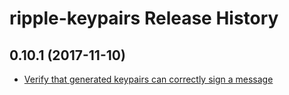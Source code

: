 # ripple-keypairs Release History

## 0.10.1 (2017-11-10)

- [Verify that generated keypairs can correctly sign a message](https://github.com/ripple/ripple-keypairs/pull/22)
